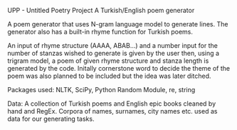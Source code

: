 UPP - Untitled Poetry Project
A Turkish/English poem generator 

A poem generator that uses N-gram language model to generate lines. 
The generator also has a built-in rhyme function for Turkish poems.

An input of rhyme structure (AAAA, ABAB...) and a number input for the number
of stanzas wished to generate is given by the user then, using a trigram model, 
a poem of given rhyme structure and stanza length is generated by the code.
Initally cornerstone word to decide the theme of the poem was also planned to be 
included but the idea was later ditched.



Packages used: NLTK, SciPy, Python Random Module, re, string

Data:
A collection of Turkish poems and English epic books cleaned by hand and RegEx.
Corpora of names, surnames, city names etc. used as data for our generating tasks.
